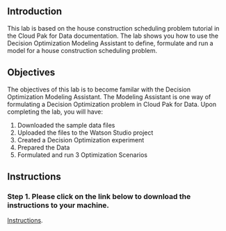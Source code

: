 
## Introduction

This lab is based on the house construction scheduling problem tutorial in the Cloud Pak for Data documentation. The lab shows you how to use the Decision Optimization Modeling Assistant to define, formulate and run a model for a house construction scheduling problem.  

## Objectives
The objectives of this lab is to become familar with the Decision Optimization Modeling Assistant.  The Modeling Assistant is one way of formulating a Decision Optimization problem in Cloud Pak for Data. Upon completing the lab, you will have:
1. Downloaded the sample data files
1. Uploaded the files to the Watson Studio project 
1. Created a Decision Optimization experiment
1. Prepared the Data
1. Formulated and run 3 Optimization Scenarios

## Instructions

### Step 1.  Please click on the link below to download the instructions to your machine.

[Instructions](https://github.com/bleonardb3/DS_POT_01-14-2021/raw/main/Lab-8//House%20Construction%20v1.0.pdf).
